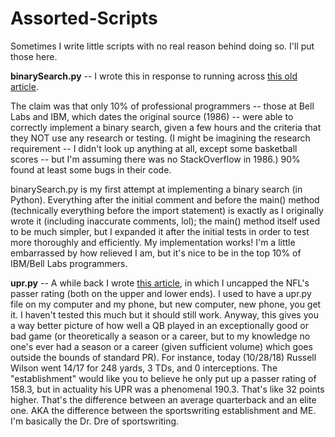 # Assorted-Scripts
Sometimes I write little scripts with no real reason behind doing so. I'll put those here.

<b>binarySearch.py</b> -- I wrote this in response to running across <a href="https://reprog.wordpress.com/2010/04/19/are-you-one-of-the-10-percent/">this old article</a>.

The claim was that only 10% of professional programmers -- those at Bell Labs and IBM, which dates the original source (1986) -- were able to correctly implement a binary search, given a few hours and the criteria that they NOT use any research or testing. (I might be imagining the research requirement -- I didn't look up anything at all, except some basketball scores -- but I'm assuming there was no StackOverflow in 1986.) 90% found at least some bugs in their code.

binarySearch.py is my first attempt at implementing a binary search (in Python). Everything after the initial comment and before the main() method (technically everything before the import statement) is exactly as I originally wrote it (including inaccurate comments, lol); the main() method itself used to be much simpler, but I expanded it after the initial tests in order to test more thoroughly and efficiently. My implementation works! I'm a little embarrassed by how relieved I am, but it's nice to be in the top 10% of IBM/Bell Labs programmers.

<b>upr.py</b> -- A while back I wrote <a href="https://jessethesportswriter.blogspot.com/2014/09/introducing-true-passer-rating.html">this article</a>, in which I uncapped the NFL's passer rating (both on the upper and lower ends). I used to have a upr.py file on my computer and my phone, but new computer, new phone, you get it. I haven't tested this much but it should still work. Anyway, this gives you a way better picture of how well a QB played in an exceptionally good or bad game (or theoretically a season or a career, but to my knowledge no one's ever had a season or a career (given sufficient volume) which goes outside the bounds of standard PR). For instance, today (10/28/18) Russell Wilson went 14/17 for 248 yards, 3 TDs, and 0 interceptions. The "establishment" would like you to believe he only put up a passer rating of 158.3, but in actuality his UPR was a phenomenal 190.3. That's like 32 points higher. That's the difference between an average quarterback and an elite one. AKA the difference between the sportswriting establishment and ME. I'm basically the Dr. Dre of sportswriting.
